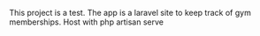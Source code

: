 This project is a test. The app is a laravel site to keep track of gym memberships. Host with php artisan serve
